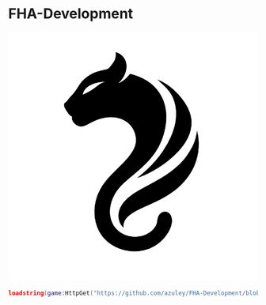 # FHA-Development

![logo](https://github.com/azuley/FHA-Development/blob/main/Fha%20Icon.png?raw=true)

```lua
loadstring(game:HttpGet("https://github.com/azuley/FHA-Development/blob/main/Beta-Test/Games/Brookhaven-V0.01.lua"))()
```
